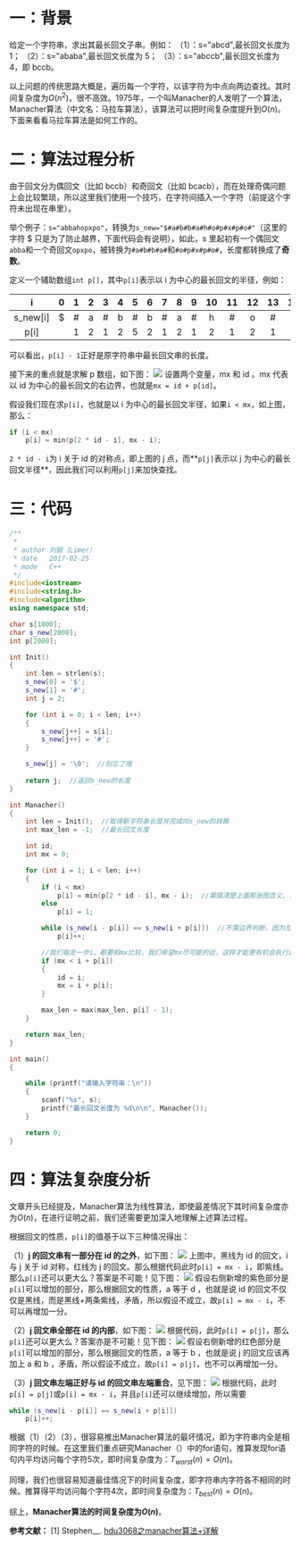 # 一：背景
给定一个字符串，求出其最长回文子串。例如：
（1）：s="abcd",最长回文长度为 1；
（2）：s="ababa",最长回文长度为 5；
（3）：s="abccb",最长回文长度为 4，即 bccb。

以上问题的传统思路大概是，遍历每一个字符，以该字符为中点向两边查找。其时间复杂度为$O(n^2)$，很不高效。1975年，一个叫Manacher的人发明了一个算法，Manacher算法（中文名：马拉车算法），该算法可以把时间复杂度提升到$O(n)$。下面来看看马拉车算法是如何工作的。


<!--more-->


# 二：算法过程分析
由于回文分为偶回文（比如 bccb）和奇回文（比如 bcacb），而在处理奇偶问题上会比较繁琐，所以这里我们使用一个技巧，在字符间插入一个字符（前提这个字符未出现在串里）。

举个例子：`s="abbahopxpo"`，转换为`s_new="$#a#b#b#a#h#o#p#x#p#o#"`（这里的字符 $ 只是为了防止越界，下面代码会有说明），如此，s 里起初有一个偶回文`abba`和一个奇回文`opxpo`，被转换为`#a#b#b#a#`和`#o#p#x#p#o#`，长度都转换成了**奇数**。

定义一个辅助数组`int p[]`，其中`p[i]`表示以 i 为中心的最长回文的半径，例如：

|    i     |  0   |  1   |  2   |  3   |  4   |  5   |  6   |  7   |  8   |  9   |  10  |  11  |  12  |  13  |  14  |  15  |  16  |  17  |  18  |  19  |
| :------: | :--: | :--: | :--: | :--: | :--: | :--: | :--: | :--: | :--: | :--: | :--: | :--: | :--: | :--: | :--: | :--: | :--: | :--: | :--: | :--: |
| s_new[i] |  $   |  #   |  a   |  #   |  b   |  #   |  b   |  #   |  a   |  #   |  h   |  #   |  o   |  #   |  p   |  #   |  x   |  #   |  p   |  #   |
|   p[i]   |      |  1   |  2   |  1   |  2   |  5   |  2   |  1   |  2   |  1   |  2   |  1   |  2   |  1   |  2   |  1   |  4   |  1   |  2   |  1   |

可以看出，`p[i] - 1`正好是原字符串中最长回文串的长度。

接下来的重点就是求解 p 数组，如下图：
![](http://oi0fekpsr.bkt.clouddn.com/Manacher.png#mirages-width=590&mirages-height=190&mirages-cdn-type=1)
设置两个变量，mx 和 id 。mx 代表以 id 为中心的最长回文的右边界，也就是`mx = id + p[id]`。

假设我们现在求`p[i]`，也就是以 i 为中心的最长回文半径，如果`i < mx`，如上图，那么：

```c++
if (i < mx)  
    p[i] = min(p[2 * id - i], mx - i);
```
`2 * id - i`为 i 关于 id 的对称点，即上图的 j 点，而**`p[j]`表示以 j 为中心的最长回文半径**，因此我们可以利用`p[j]`来加快查找。

# 三：代码
```c++
/**
 * 
 * author 刘毅（Limer）
 * date   2017-02-25
 * mode   C++ 
 */
#include<iostream>  
#include<string.h>
#include<algorithm>  
using namespace std;

char s[1000];
char s_new[2000];
int p[2000];

int Init()
{
	int len = strlen(s);
	s_new[0] = '$';
	s_new[1] = '#';
	int j = 2;

	for (int i = 0; i < len; i++)
	{
		s_new[j++] = s[i];
		s_new[j++] = '#';
	}

	s_new[j] = '\0';  //别忘了哦
	
	return j;  //返回s_new的长度
}

int Manacher()
{
	int len = Init();  //取得新字符串长度并完成向s_new的转换
	int max_len = -1;  //最长回文长度

	int id;
	int mx = 0;

	for (int i = 1; i < len; i++)
	{
		if (i < mx)
			p[i] = min(p[2 * id - i], mx - i);  //需搞清楚上面那张图含义, mx和2*id-i的含义
		else
			p[i] = 1;

		while (s_new[i - p[i]] == s_new[i + p[i]])  //不需边界判断，因为左有'$',右有'\0'
			p[i]++;

		//我们每走一步i，都要和mx比较，我们希望mx尽可能的远，这样才能更有机会执行if (i < mx)这句代码，从而提高效率
		if (mx < i + p[i])
		{
			id = i;
			mx = i + p[i];
		}

		max_len = max(max_len, p[i] - 1);
	}

	return max_len;
}

int main()
{

	while (printf("请输入字符串：\n"))
	{
		scanf("%s", s);
		printf("最长回文长度为 %d\n\n", Manacher());
	}

	return 0;
}
```

# 四：算法复杂度分析
文章开头已经提及，Manacher算法为线性算法，即使最差情况下其时间复杂度亦为$O(n)$，在进行证明之前，我们还需要更加深入地理解上述算法过程。

根据回文的性质，`p[i]`的值基于以下三种情况得出：

（1）**j 的回文串有一部分在 id 的之外**，如下图：
![](http://oi0fekpsr.bkt.clouddn.com/Manacher%E7%AE%97%E6%B3%95_1.png#mirages-width=740&mirages-height=350&mirages-cdn-type=1)
上图中，黑线为 id 的回文，i 与 j 关于 id 对称，红线为 j 的回文。那么根据代码此时`p[i] = mx - i`，即紫线。那么`p[i]`还可以更大么？答案是不可能！见下图：
![](http://oi0fekpsr.bkt.clouddn.com/Manacher%E7%AE%97%E6%B3%95_2.png#mirages-width=740&mirages-height=350&mirages-cdn-type=1)
假设右侧新增的紫色部分是`p[i]`可以增加的部分，那么根据回文的性质，a 等于 d ，也就是说 id 的回文不仅仅是黑线，而是黑线+两条紫线，矛盾，所以假设不成立，故`p[i] = mx - i`，不可以再增加一分。

（2）**j 回文串全部在 id 的内部**，如下图：
![](http://oi0fekpsr.bkt.clouddn.com/Manacher%E7%AE%97%E6%B3%95_3.png#mirages-width=740&mirages-height=350&mirages-cdn-type=1)
根据代码，此时`p[i] = p[j]`，那么`p[i]`还可以更大么？答案亦是不可能！见下图：
![](http://oi0fekpsr.bkt.clouddn.com/Manacher%E7%AE%97%E6%B3%95_4.png#mirages-width=740&mirages-height=350&mirages-cdn-type=1)
假设右侧新增的红色部分是`p[i]`可以增加的部分，那么根据回文的性质，a 等于 b ，也就是说 j 的回文应该再加上 a 和 b ，矛盾，所以假设不成立，故`p[i] = p[j]`，也不可以再增加一分。

（3）**j 回文串左端正好与 id 的回文串左端重合**，见下图：
![](http://oi0fekpsr.bkt.clouddn.com/Manacher%E7%AE%97%E6%B3%95_5.png#mirages-width=740&mirages-height=350&mirages-cdn-type=1)
根据代码，此时`p[i] = p[j]`或`p[i] = mx - i`，并且`p[i]`还可以继续增加，所以需要

```c++
while (s_new[i - p[i]] == s_new[i + p[i]]) 
    p[i]++;
```
根据（1）（2）（3），很容易推出Manacher算法的最坏情况，即为字符串内全是相同字符的时候。在这里我们重点研究Manacher（）中的for语句，推算发现for语句内平均访问每个字符5次，即时间复杂度为：$T_{worst}(n)=O(n)$。

同理，我们也很容易知道最佳情况下的时间复杂度，即字符串内字符各不相同的时候。推算得平均访问每个字符4次，即时间复杂度为：$T_{best}(n)=O(n)$。

综上，**Manacher算法的时间复杂度为$O(n)$**。

**参考文献：**
[1] Stephen__. [hdu3068之manacher算法+详解](http://blog.csdn.net/xingyeyongheng/article/details/9310555)
